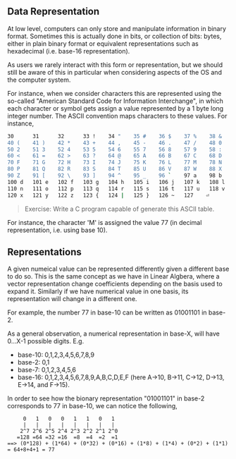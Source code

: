 ## Data Representation

At low level, computers can only store and manipulate information in binary format.
Sometimes this is actually done in bits, or collection of bits: bytes, either in plain binary format or equivalent representations such as hexadecimal (i.e. base-16 representation).

As users we rarely interact with this form or representation, but we should still be aware of this in particular when considering aspects of the OS and the computer system.

For instance, when we consider characters this are represented using the so-called "American Standard Code for Information Interchange", in which each character or symbol gets assign a value represented by a 1 byte long integer number.
The ASCII convention maps characters to these values.
For instance,
```sh
30      31      32      33 !    34 "    35 #    36 $    37 %    38 &    39 '
40 (    41 )    42 *    43 +    44 ,    45 -    46 .    47 /    48 0    49 1
50 2    51 3    52 4    53 5    54 6    55 7    56 8    57 9    58 :    59 ;
60 <    61 =    62 >    63 ?    64 @    65 A    66 B    67 C    68 D    69 E
70 F    71 G    72 H    73 I    74 J    75 K    76 L    77 M    78 N    79 O
80 P    81 Q    82 R    83 S    84 T    85 U    86 V    87 W    88 X    89 Y
90 Z    91 [    92 \    93 ]    94 ^    95 _    96 `    97 a    98 b    99 c
100 d   101 e   102 f   103 g   104 h   105 i   106 j   107 k   108 l   109 m
110 n   111 o   112 p   113 q   114 r   115 s   116 t   117 u   118 v   119 w
120 x   121 y   122 z   123 {   124 |   125 }   126 ~   127    ⏎
```

> Exercise: Write a C program capable of generate this ASCII table.

For instance, the character 'M' is assigned the value 77 (in decimal representation, i.e. using base 10).


## Representations
A given numeical value can be represented differently given a different base to do so.
This is the same concept as we have in Linear Algbera, where a vector representation change coefficients depending on the basis used to expand it.
Similarly if we have numerical value in one basis, its representation will change in a different one.

For example, the number 77 in base-10 can be written as 01001101 in base-2.

As a general observation, a numerical representation in base-X, will have 0...X-1 possible digits.
E.g.
  - base-10: 0,1,2,3,4,5,6,7,8,9
  - base-2: 0,1
  - base-7: 0,1,2,3,4,5,6
  - base-16: 0,1,2,3,4,5,6,7,8,9,A,B,C,D,E,F (here A->10, B->11, C->12, D->13, E->14, and F->15).


In order to see how the bionary representation "01001101" in base-2 corresponds to 77 in base-10, we can notice the following,

```
     0   1   0   0   1   1   0   1
     |   |   |   |   |   |   |   |
    2^7 2^6 2^5 2^4 2^3 2^2 2^1 2^0
   =128 =64 =32 =16  =8  =4  =2  =1
==> (0*128) + (1*64) + (0*32) + (0*16) + (1*8) + (1*4) + (0*2) + (1*1) = 64+8+4+1 = 77
```

